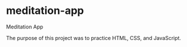 # meditation-app
Meditation App

The purpose of this project was to practice HTML, CSS, and JavaScript.
